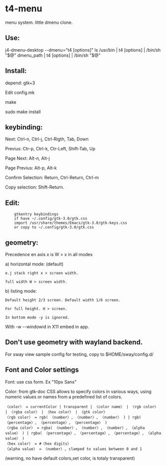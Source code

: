 # t4-menu
menu system. little dmenu clone.

## Use:
  j4-dmenu-desktop --dmenu="t4 [options]"
  ls /usr/bin | t4 [options] | /bin/sh "$@"
  dmenu_path | t4 [options] | /bin/sh "$@"

## Install:
depend: gtk+3

Edit config.mk

make

sudo make install

## keybinding:
  Next: Ctrl-n, Ctrl-j, Ctrl-Rigth, Tab, Down

  Previus: Ctr-p, Ctrl-k, Ctr-Left, Shift-Tab, Up

  Page Next: Alt-n, Alt-j

  Page Previus: Alt-p, Alt-k

  Confirm Selection: Return, Ctrl-Return, Ctrl-m

  Copy selection: Shift-Return.

##  Edit:
        gtkentry keybindings
        if have ~/.config/gtk-3.0/gtk.css
        import /usr/share/themes/Emacs/gtk-3.0/gtk-keys.css
        or copy to ~/.config/gtk-3.0/gtk.css


## geometry:
  Precedence en axis x is W > x in all modes

  a) horizontal mode: (default)

    e.j stack right x > screen width.

    full width W > screen width.

  b) listing mode:

    Default height 2/3 screen. Default width 1/6 screen.

    For full height. H > screen.

    In bottom mode -y is ignored.

  With -w --windowid in X11 embed in app.

## Don't use geometry with wayland backend.
  For sway view sample config for testing, copy to $HOME/sway/config.d/

## Font and Color settings
  Font: use css form. Ex "10px Sans"

  Color:
    from gtk-doc
    CSS allows to specify colors in various ways, using numeric values or names from a predefined list of colors.

    〈color〉 = currentColor | transparent | 〈color name〉 | 〈rgb color〉 | 〈rgba color〉 | 〈hex color〉 | 〈gtk color〉
    〈rgb color〉 = rgb( 〈number〉, 〈number〉, 〈number〉 ) | rgb( 〈percentage〉, 〈percentage〉, 〈percentage〉 )
    〈rgba color〉 = rgba( 〈number〉, 〈number〉, 〈number〉, 〈alpha value〉 ) | rgba( 〈percentage〉, 〈percentage〉, 〈percentage〉, 〈alpha value〉 )
    〈hex color〉 = #〈hex digits〉
    〈alpha value〉 = 〈number〉, clamped to values between 0 and 1
  (warning, no have default colors,set color, is totaly transparent)
